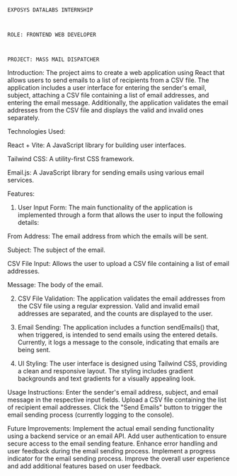                                                                        EXPOSYS DATALABS INTERNSHIP


                                                                       ROLE: FRONTEND WEB DEVELOPER


                                                                       PROJECT: MASS MAIL DISPATCHER

Introduction:
The project aims to create a web application using React that allows users to send emails to a list of recipients from a CSV file. The application includes a user interface for entering the sender's email, subject, attaching a CSV file containing a list of email addresses, and entering the email message. Additionally, the application validates the email addresses from the CSV file and displays the valid and invalid ones separately.

Technologies Used:


React + Vite: A JavaScript library for building user interfaces.


Tailwind CSS: A utility-first CSS framework.


Email.js: A JavaScript library for sending emails using various email services.

Features:
1. User Input Form:
The main functionality of the application is implemented through a form that allows the user to input the following details:

From Address: The email address from which the emails will be sent.

Subject: The subject of the email.

CSV File Input: Allows the user to upload a CSV file containing a list of email addresses.

Message: The body of the email.


2. CSV File Validation:
The application validates the email addresses from the CSV file using a regular expression. Valid and invalid email addresses are separated, and the counts are displayed to the user.

3. Email Sending:
The application includes a function sendEmails() that, when triggered, is intended to send emails using the entered details. Currently, it logs a message to the console, indicating that emails are being sent.

4. UI Styling:
The user interface is designed using Tailwind CSS, providing a clean and responsive layout. The styling includes gradient backgrounds and text gradients for a visually appealing look.

Usage Instructions:
Enter the sender's email address, subject, and email message in the respective input fields.
Upload a CSV file containing the list of recipient email addresses.
Click the "Send Emails" button to trigger the email sending process (currently logging to the console).

Future Improvements:
Implement the actual email sending functionality using a backend service or an email API.
Add user authentication to ensure secure access to the email sending feature.
Enhance error handling and user feedback during the email sending process.
Implement a progress indicator for the email sending process.
Improve the overall user experience and add additional features based on user feedback.


